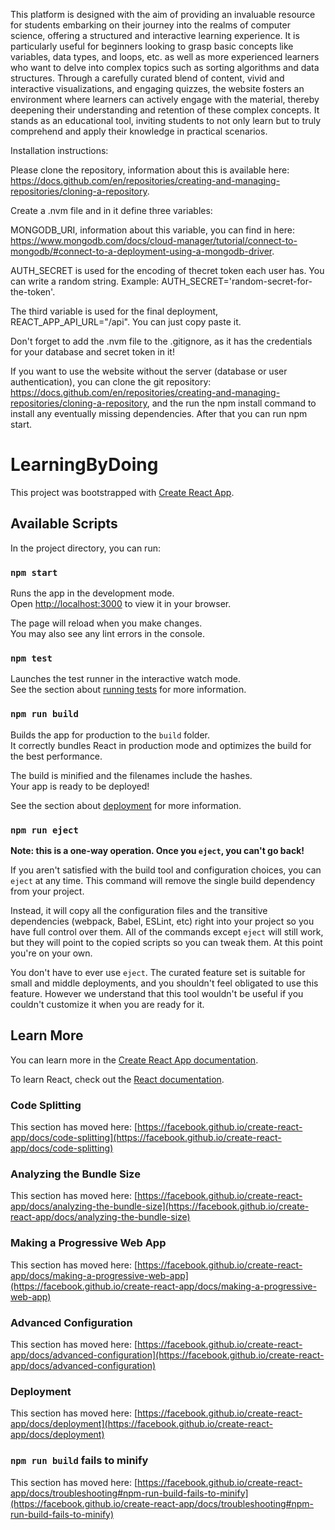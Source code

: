 
This platform is designed with the aim of providing an invaluable resource for students embarking on their journey into the realms of computer science, offering a structured and interactive learning experience. It is particularly useful for beginners looking to grasp basic concepts like variables, data types, and loops, etc. as well as more experienced learners who want to delve into complex topics such as sorting algorithms and data structures. Through a carefully curated blend of content, vivid and interactive visualizations, and engaging quizzes, the website fosters an environment where learners can actively engage with the material, thereby deepening their understanding and retention of these complex concepts. It stands as an educational tool, inviting students to not only learn but to truly comprehend and apply their knowledge in practical scenarios.


Installation instructions:


Please clone the repository, information about this is available here: https://docs.github.com/en/repositories/creating-and-managing-repositories/cloning-a-repository.


Create a .nvm file and in it define three variables: 


MONGODB_URI, information about this variable, you can find in here: https://www.mongodb.com/docs/cloud-manager/tutorial/connect-to-mongodb/#connect-to-a-deployment-using-a-mongodb-driver.


AUTH_SECRET is used for the encoding of thecret token each user has. You can write a random string. Example: AUTH_SECRET='random-secret-for-the-token'.


The third variable is used for the final deployment, REACT_APP_API_URL="/api". You can just copy paste it.


Don't forget to add the .nvm file to the .gitignore, as it has the credentials for your database and secret token in it!


If you want to use the website without the server (database or user authentication), you can clone the git repository:  https://docs.github.com/en/repositories/creating-and-managing-repositories/cloning-a-repository, and the run the npm install command to install any eventually missing dependencies. After that you can run npm start.
# LearningByDoing

This project was bootstrapped with [Create React App](https://github.com/facebook/create-react-app).

## Available Scripts

In the project directory, you can run:

### `npm start`

Runs the app in the development mode.\
Open [http://localhost:3000](http://localhost:3000) to view it in your browser.

The page will reload when you make changes.\
You may also see any lint errors in the console.

### `npm test`

Launches the test runner in the interactive watch mode.\
See the section about [running tests](https://facebook.github.io/create-react-app/docs/running-tests) for more information.

### `npm run build`

Builds the app for production to the `build` folder.\
It correctly bundles React in production mode and optimizes the build for the best performance.

The build is minified and the filenames include the hashes.\
Your app is ready to be deployed!

See the section about [deployment](https://facebook.github.io/create-react-app/docs/deployment) for more information.

### `npm run eject`

**Note: this is a one-way operation. Once you `eject`, you can't go back!**

If you aren't satisfied with the build tool and configuration choices, you can `eject` at any time. This command will remove the single build dependency from your project.

Instead, it will copy all the configuration files and the transitive dependencies (webpack, Babel, ESLint, etc) right into your project so you have full control over them. All of the commands except `eject` will still work, but they will point to the copied scripts so you can tweak them. At this point you're on your own.

You don't have to ever use `eject`. The curated feature set is suitable for small and middle deployments, and you shouldn't feel obligated to use this feature. However we understand that this tool wouldn't be useful if you couldn't customize it when you are ready for it.

## Learn More

You can learn more in the [Create React App documentation](https://facebook.github.io/create-react-app/docs/getting-started).

To learn React, check out the [React documentation](https://reactjs.org/).

### Code Splitting

This section has moved here: [https://facebook.github.io/create-react-app/docs/code-splitting](https://facebook.github.io/create-react-app/docs/code-splitting)

### Analyzing the Bundle Size

This section has moved here: [https://facebook.github.io/create-react-app/docs/analyzing-the-bundle-size](https://facebook.github.io/create-react-app/docs/analyzing-the-bundle-size)

### Making a Progressive Web App

This section has moved here: [https://facebook.github.io/create-react-app/docs/making-a-progressive-web-app](https://facebook.github.io/create-react-app/docs/making-a-progressive-web-app)

### Advanced Configuration

This section has moved here: [https://facebook.github.io/create-react-app/docs/advanced-configuration](https://facebook.github.io/create-react-app/docs/advanced-configuration)

### Deployment

This section has moved here: [https://facebook.github.io/create-react-app/docs/deployment](https://facebook.github.io/create-react-app/docs/deployment)

### `npm run build` fails to minify

This section has moved here: [https://facebook.github.io/create-react-app/docs/troubleshooting#npm-run-build-fails-to-minify](https://facebook.github.io/create-react-app/docs/troubleshooting#npm-run-build-fails-to-minify)
